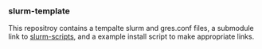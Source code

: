 ### slurm-template
This repositroy contains a tempalte slurm and gres.conf files, a submodule link
to [slurm-scripts](https://github.com/mkijowski/slurm-scripts), and a example
install script to make appropriate links.

